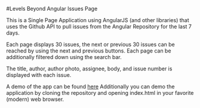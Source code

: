 #Levels Beyond Angular Issues Page

This is a Single Page Application using AngularJS (and other libraries) that uses the 
Github API to pull issues from the Angular Repository for the last 7 days. 

Each page displays 30 issues, the next or previous 30 issues can be reached by using the next and previous buttons. 
Each page can be additionally filtered down using the search bar. 

The title, author, author photo, assignee, body, and issue number is displayed with each issue.

A demo of the app can be found [here](http://natethompson.me/lb-frontend/)
Additionally you can demo the application by cloning the repository and opening index.html in your favorite (modern) web browser.
